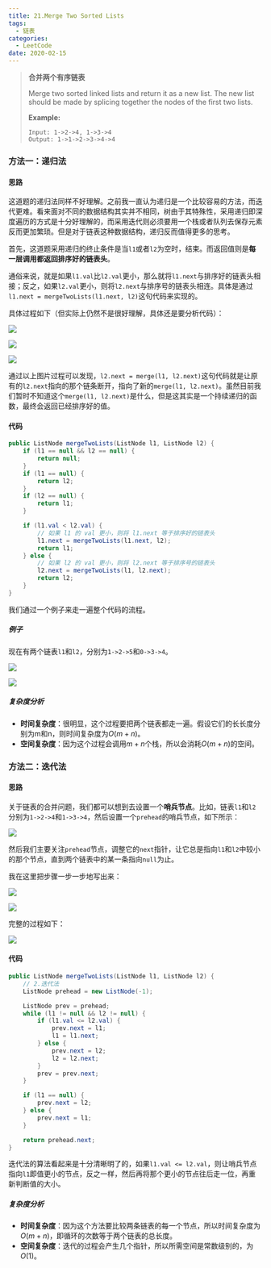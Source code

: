 ```yaml
---
title: 21.Merge Two Sorted Lists
tags:
  - 链表
categories: 
  - LeetCode
date: 2020-02-15
---
```


> **合并两个有序链表**
>
> Merge two sorted linked lists and return it as a new list. The new list should be made by splicing together the nodes of the first two lists.
>
> **Example:**
>
> ```
> Input: 1->2->4, 1->3->4
> Output: 1->1->2->3->4->4
> ```

<!-- more -->

### 方法一：递归法

#### 思路

这道题的递归法同样不好理解。之前我一直认为递归是一个比较容易的方法，而迭代更难。看来面对不同的数据结构其实并不相同，树由于其特殊性，采用递归即深度遍历的方式是十分好理解的，而采用迭代则必须要用一个栈或者队列去保存元素反而更加繁琐。但是对于链表这种数据结构，递归反而值得更多的思考。

首先，这道题采用递归的终止条件是当`l1`或者`l2`为空时，结束。而返回值则是**每一层调用都返回排序好的链表头**。

通俗来说，就是如果`l1.val`比`l2.val`更小，那么就将`l1.next`与排序好的链表头相接；反之，如果`l2.val`更小，则将`l2.next`与排序号的链表头相连。具体是通过`l1.next = mergeTwoLists(l1.next, l2)`这句代码来实现的。

具体过程如下（但实际上仍然不是很好理解，具体还是要分析代码）：

![](https://raw.githubusercontent.com/HurleyJames/ImageHosting/master/s1.png)

![](https://raw.githubusercontent.com/HurleyJames/ImageHosting/master/s2.png)

![](https://raw.githubusercontent.com/HurleyJames/ImageHosting/master/s3.png)

通过以上图片过程可以发现，`l2.next = merge(l1, l2.next)`这句代码就是让原有的`l2.next`指向的那个链条断开，指向了新的`merge(l1, l2.next)`。虽然目前我们暂时不知道这个`merge(l1, l2.next)`是什么，但是这其实是一个持续递归的函数，最终会返回已经排序好的值。

#### 代码

```java
public ListNode mergeTwoLists(ListNode l1, ListNode l2) {
    if (l1 == null && l2 == null) {
        return null;
    }
    if (l1 == null) {
        return l2;
    }
    if (l2 == null) {
        return l1;
    }

    if (l1.val < l2.val) {
        // 如果 l1 的 val 更小，则将 l1.next 等于排序好的链表头
        l1.next = mergeTwoLists(l1.next, l2);
        return l1;
    } else {
        // 如果 l2 的 val 更小，则将 l2.next 等于排序号的链表头
        l2.next = mergeTwoLists(l1, l2.next);
        return l2;
    }
}
```

我们通过一个例子来走一遍整个代码的流程。

##### 例子

现在有两个链表`l1`和`l2`，分别为`1->2->5`和`0->3->4`。

![](https://raw.githubusercontent.com/HurleyJames/ImageHosting/master/IMG_0228.jpg)

![](https://raw.githubusercontent.com/HurleyJames/ImageHosting/master/IMG_0229.jpg)

##### 复杂度分析

* **时间复杂度**：很明显，这个过程要把两个链表都走一遍。假设它们的长长度分别为m和n，则时间复杂度为$O(m+n)$。
* **空间复杂度**：因为这个过程会调用$m+n$个栈，所以会消耗$O(m+n)$的空间。

### 方法二：迭代法

#### 思路

关于链表的合并问题，我们都可以想到去设置一个**哨兵节点**。比如，链表`l1`和`l2`分别为`1->2->4`和`1->3->4`，然后设置一个`prehead`的哨兵节点，如下所示：

![](https://raw.githubusercontent.com/HurleyJames/ImageHosting/master/IMG_0230.jpg)

然后我们主要关注`prehead`节点，调整它的`next`指针，让它总是指向`l1`和`l2`中较小的那个节点，直到两个链表中的某一条指向`null`为止。

我在这里把步骤一步一步地写出来：

![](https://raw.githubusercontent.com/HurleyJames/ImageHosting/master/IMG_0232.jpg)

![](https://raw.githubusercontent.com/HurleyJames/ImageHosting/master/IMG_0233.jpg)

完整的过程如下：

![](https://raw.githubusercontent.com/HurleyJames/ImageHosting/master/IMG_0231.jpg)

#### 代码

```java
public ListNode mergeTwoLists(ListNode l1, ListNode l2) {
    // 2.迭代法
    ListNode prehead = new ListNode(-1);

    ListNode prev = prehead;
    while (l1 != null && l2 != null) {
        if (l1.val <= l2.val) {
            prev.next = l1;
            l1 = l1.next;
        } else {
            prev.next = l2;
            l2 = l2.next;
        }
        prev = prev.next;
    }

    if (l1 == null) {
        prev.next = l2;
    } else {
        prev.next = l1;
    }

    return prehead.next;
}
```

迭代法的算法看起来是十分清晰明了的，如果`l1.val <= l2.val`，则让哨兵节点指向`l1`即值更小的节点，反之一样，然后再将那个更小的节点往后走一位，再重新判断值的大小。

##### 复杂度分析

* **时间复杂度**：因为这个方法要比较两条链表的每一个节点，所以时间复杂度为$O(m+n)$，即循环的次数等于两个链表的总长度。
* **空间复杂度**：迭代的过程会产生几个指针，所以所需空间是常数级别的，为$O(1)$。